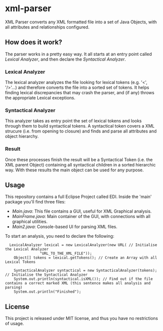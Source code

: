 xml-parser
==========

XML Parser converts any XML formatted file into a set of Java Objects, with all attributes and relationships configured.

## How does it work? ##
The parser works in a pretty easy way. It all starts at an entry point called *Lexical Analyzer*, and then declare the *Syntactical Analyzer*.


### Lexical Analyzer ###
The lexical analyzer analyzes the file looking for lexical tokens (e.g. '<', '/>'...) and therefore converts the file into a sorted set of tokens.
It helps finding lexical discrepancies that may crash the parser, and (if any) throws the appropriate Lexical exceptions.

### Syntactical Analyzer ###
This analyzer takes as entry point the set of lexical tokens and looks through them to build syntactical tokens. A syntactical token covers a XML strucure (i.e. from opening to closure) and finds and parse all attributes and object hierarchy.

### Result ###
Once these processes finish the result will be a Syntactical Token (i.e. the XML parent Object) containing all syntactical children in a sorted hierarchic way. 
With these results the main object can be used for any purpose.

## Usage ##
This repository contains a full Eclipse Project called EDI. Inside the 'main' package you'll find three files:
* *Main.java*: This file contains a GUI, useful for XML Graphical analysis. 
* *MainFrame.java*: Main container of the GUI, with connections with all graphical utilities.
* *Main2.java*: Console-based UI for parsing XML files.

To start an analysis, you need to declare the following:

```
  LexicalAnalyzer lexical = new LexicalAnalyzer(new URL( // Initialise the Lexical Analyzer
  				"URL_TO_THE_XML_FILE"));
	Object[] tokens = lexical.getTokens(); // Create an Array with all Lexical Tokens
	
	SyntacticalAnalyzer syntactical = new SyntacticalAnalyzer(tokens); // Initialise the Syntactical Analyzer
	System.out.println(syntactical.isXML()); // Find out if the file contains a correct marked XML (this sentence makes all analysis and parsing)
	System.out.println("Finished");
```

## License ##
This project is released under MIT license, and thus you have no restrictions of usage.

